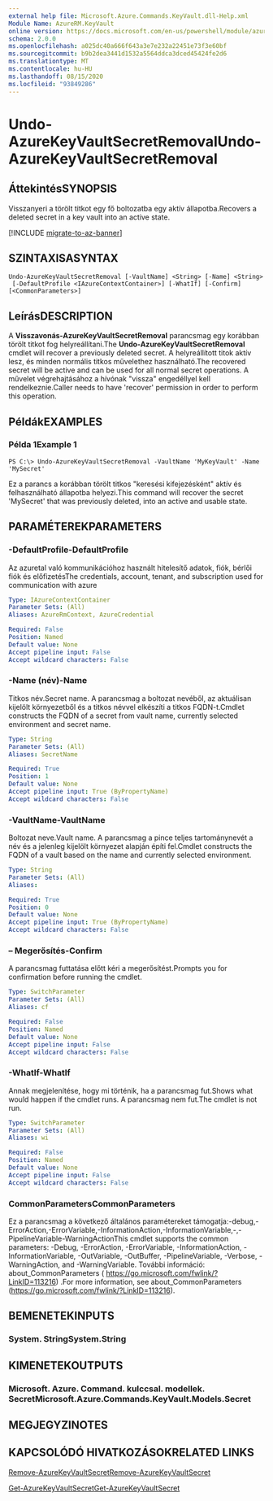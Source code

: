 ```yaml
---
external help file: Microsoft.Azure.Commands.KeyVault.dll-Help.xml
Module Name: AzureRM.KeyVault
online version: https://docs.microsoft.com/en-us/powershell/module/azurerm.keyvault/undo-azurekeyvaultsecretremoval
schema: 2.0.0
ms.openlocfilehash: a025dc40a666f643a3e7e232a22451e73f3e60bf
ms.sourcegitcommit: b9b2dea3441d1532a5564ddca3dced45424fe2d6
ms.translationtype: MT
ms.contentlocale: hu-HU
ms.lasthandoff: 08/15/2020
ms.locfileid: "93849286"
---
```

# <span data-ttu-id="2d8f0-101">Undo-AzureKeyVaultSecretRemoval</span><span class="sxs-lookup"><span data-stu-id="2d8f0-101">Undo-AzureKeyVaultSecretRemoval</span></span>

## <span data-ttu-id="2d8f0-102">Áttekintés</span><span class="sxs-lookup"><span data-stu-id="2d8f0-102">SYNOPSIS</span></span>
<span data-ttu-id="2d8f0-103">Visszanyeri a törölt titkot egy fő boltozatba egy aktív állapotba.</span><span class="sxs-lookup"><span data-stu-id="2d8f0-103">Recovers a deleted secret in a key vault into an active state.</span></span>

[!INCLUDE [migrate-to-az-banner](../../includes/migrate-to-az-banner.md)]

## <span data-ttu-id="2d8f0-104">SZINTAXISA</span><span class="sxs-lookup"><span data-stu-id="2d8f0-104">SYNTAX</span></span>

```
Undo-AzureKeyVaultSecretRemoval [-VaultName] <String> [-Name] <String>
 [-DefaultProfile <IAzureContextContainer>] [-WhatIf] [-Confirm] [<CommonParameters>]
```

## <span data-ttu-id="2d8f0-105">Leírás</span><span class="sxs-lookup"><span data-stu-id="2d8f0-105">DESCRIPTION</span></span>
<span data-ttu-id="2d8f0-106">A **Visszavonás-AzureKeyVaultSecretRemoval** parancsmag egy korábban törölt titkot fog helyreállítani.</span><span class="sxs-lookup"><span data-stu-id="2d8f0-106">The **Undo-AzureKeyVaultSecretRemoval** cmdlet will recover a previously deleted secret.</span></span>
<span data-ttu-id="2d8f0-107">A helyreállított titok aktív lesz, és minden normális titkos művelethez használható.</span><span class="sxs-lookup"><span data-stu-id="2d8f0-107">The recovered secret will be active and can be used for all normal secret operations.</span></span>
<span data-ttu-id="2d8f0-108">A művelet végrehajtásához a hívónak "vissza" engedéllyel kell rendelkeznie.</span><span class="sxs-lookup"><span data-stu-id="2d8f0-108">Caller needs to have 'recover' permission in order to perform this operation.</span></span>

## <span data-ttu-id="2d8f0-109">Példák</span><span class="sxs-lookup"><span data-stu-id="2d8f0-109">EXAMPLES</span></span>

### <span data-ttu-id="2d8f0-110">Példa 1</span><span class="sxs-lookup"><span data-stu-id="2d8f0-110">Example 1</span></span>
```
PS C:\> Undo-AzureKeyVaultSecretRemoval -VaultName 'MyKeyVault' -Name 'MySecret'
```

<span data-ttu-id="2d8f0-111">Ez a parancs a korábban törölt titkos "keresési kifejezésként" aktív és felhasználható állapotba helyezi.</span><span class="sxs-lookup"><span data-stu-id="2d8f0-111">This command will recover the secret 'MySecret' that was previously deleted, into an active and usable state.</span></span>

## <span data-ttu-id="2d8f0-112">PARAMÉTEREK</span><span class="sxs-lookup"><span data-stu-id="2d8f0-112">PARAMETERS</span></span>

### <span data-ttu-id="2d8f0-113">-DefaultProfile</span><span class="sxs-lookup"><span data-stu-id="2d8f0-113">-DefaultProfile</span></span>
<span data-ttu-id="2d8f0-114">Az azuretal való kommunikációhoz használt hitelesítő adatok, fiók, bérlői fiók és előfizetés</span><span class="sxs-lookup"><span data-stu-id="2d8f0-114">The credentials, account, tenant, and subscription used for communication with azure</span></span>

```yaml
Type: IAzureContextContainer
Parameter Sets: (All)
Aliases: AzureRmContext, AzureCredential

Required: False
Position: Named
Default value: None
Accept pipeline input: False
Accept wildcard characters: False
```

### <span data-ttu-id="2d8f0-115">-Name (név)</span><span class="sxs-lookup"><span data-stu-id="2d8f0-115">-Name</span></span>
<span data-ttu-id="2d8f0-116">Titkos név.</span><span class="sxs-lookup"><span data-stu-id="2d8f0-116">Secret name.</span></span>
<span data-ttu-id="2d8f0-117">A parancsmag a boltozat nevéből, az aktuálisan kijelölt környezetből és a titkos névvel elkészíti a titkos FQDN-t.</span><span class="sxs-lookup"><span data-stu-id="2d8f0-117">Cmdlet constructs the FQDN of a secret from vault name, currently selected environment and secret name.</span></span>

```yaml
Type: String
Parameter Sets: (All)
Aliases: SecretName

Required: True
Position: 1
Default value: None
Accept pipeline input: True (ByPropertyName)
Accept wildcard characters: False
```

### <span data-ttu-id="2d8f0-118">-VaultName</span><span class="sxs-lookup"><span data-stu-id="2d8f0-118">-VaultName</span></span>
<span data-ttu-id="2d8f0-119">Boltozat neve.</span><span class="sxs-lookup"><span data-stu-id="2d8f0-119">Vault name.</span></span>
<span data-ttu-id="2d8f0-120">A parancsmag a pince teljes tartománynevét a név és a jelenleg kijelölt környezet alapján építi fel.</span><span class="sxs-lookup"><span data-stu-id="2d8f0-120">Cmdlet constructs the FQDN of a vault based on the name and currently selected environment.</span></span>

```yaml
Type: String
Parameter Sets: (All)
Aliases: 

Required: True
Position: 0
Default value: None
Accept pipeline input: True (ByPropertyName)
Accept wildcard characters: False
```

### <span data-ttu-id="2d8f0-121">– Megerősítés</span><span class="sxs-lookup"><span data-stu-id="2d8f0-121">-Confirm</span></span>
<span data-ttu-id="2d8f0-122">A parancsmag futtatása előtt kéri a megerősítést.</span><span class="sxs-lookup"><span data-stu-id="2d8f0-122">Prompts you for confirmation before running the cmdlet.</span></span>

```yaml
Type: SwitchParameter
Parameter Sets: (All)
Aliases: cf

Required: False
Position: Named
Default value: None
Accept pipeline input: False
Accept wildcard characters: False
```

### <span data-ttu-id="2d8f0-123">-WhatIf</span><span class="sxs-lookup"><span data-stu-id="2d8f0-123">-WhatIf</span></span>
<span data-ttu-id="2d8f0-124">Annak megjelenítése, hogy mi történik, ha a parancsmag fut.</span><span class="sxs-lookup"><span data-stu-id="2d8f0-124">Shows what would happen if the cmdlet runs.</span></span>
<span data-ttu-id="2d8f0-125">A parancsmag nem fut.</span><span class="sxs-lookup"><span data-stu-id="2d8f0-125">The cmdlet is not run.</span></span>

```yaml
Type: SwitchParameter
Parameter Sets: (All)
Aliases: wi

Required: False
Position: Named
Default value: None
Accept pipeline input: False
Accept wildcard characters: False
```

### <span data-ttu-id="2d8f0-126">CommonParameters</span><span class="sxs-lookup"><span data-stu-id="2d8f0-126">CommonParameters</span></span>
<span data-ttu-id="2d8f0-127">Ez a parancsmag a következő általános paramétereket támogatja:-debug,-ErrorAction,-ErrorVariable,-InformationAction,-InformationVariable,-,-PipelineVariable-WarningAction</span><span class="sxs-lookup"><span data-stu-id="2d8f0-127">This cmdlet supports the common parameters: -Debug, -ErrorAction, -ErrorVariable, -InformationAction, -InformationVariable, -OutVariable, -OutBuffer, -PipelineVariable, -Verbose, -WarningAction, and -WarningVariable.</span></span> <span data-ttu-id="2d8f0-128">További információ: about_CommonParameters ( https://go.microsoft.com/fwlink/?LinkID=113216) .</span><span class="sxs-lookup"><span data-stu-id="2d8f0-128">For more information, see about_CommonParameters (https://go.microsoft.com/fwlink/?LinkID=113216).</span></span>

## <span data-ttu-id="2d8f0-129">BEMENETEK</span><span class="sxs-lookup"><span data-stu-id="2d8f0-129">INPUTS</span></span>

### <span data-ttu-id="2d8f0-130">System. String</span><span class="sxs-lookup"><span data-stu-id="2d8f0-130">System.String</span></span>

## <span data-ttu-id="2d8f0-131">KIMENETEK</span><span class="sxs-lookup"><span data-stu-id="2d8f0-131">OUTPUTS</span></span>

### <span data-ttu-id="2d8f0-132">Microsoft. Azure. Command. kulccsal. modellek. Secret</span><span class="sxs-lookup"><span data-stu-id="2d8f0-132">Microsoft.Azure.Commands.KeyVault.Models.Secret</span></span>

## <span data-ttu-id="2d8f0-133">MEGJEGYZI</span><span class="sxs-lookup"><span data-stu-id="2d8f0-133">NOTES</span></span>

## <span data-ttu-id="2d8f0-134">KAPCSOLÓDÓ HIVATKOZÁSOK</span><span class="sxs-lookup"><span data-stu-id="2d8f0-134">RELATED LINKS</span></span>

[<span data-ttu-id="2d8f0-135">Remove-AzureKeyVaultSecret</span><span class="sxs-lookup"><span data-stu-id="2d8f0-135">Remove-AzureKeyVaultSecret</span></span>](./Remove-AzureKeyVaultSecret.md)



[<span data-ttu-id="2d8f0-136">Get-AzureKeyVaultSecret</span><span class="sxs-lookup"><span data-stu-id="2d8f0-136">Get-AzureKeyVaultSecret</span></span>](./Get-AzureKeyVaultSecret.md)
